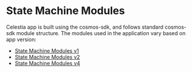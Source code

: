 # State Machine Modules

Celestia app is built using the cosmos-sdk, and follows standard cosmos-sdk module structure. The modules used in the application vary based on app version:

- [State Machine Modules v1](state_machine_modules_v1.md)
- [State Machine Modules v2](state_machine_modules_v2.md)
- [State Machine Modules v4](state_machine_modules_v4.md)

